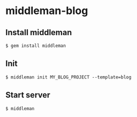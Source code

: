 middleman-blog
==============
## Install middleman

```
$ gem install middleman
```


## Init

```
$ middleman init MY_BLOG_PROJECT --template=blog
```


## Start server

```
$ middleman
```
